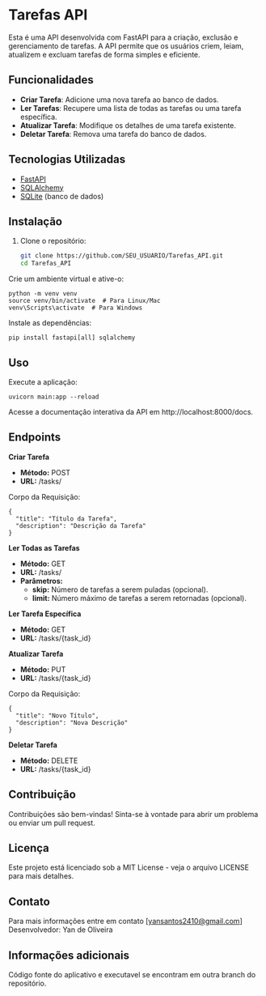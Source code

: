 # Tarefas API

Esta é uma API desenvolvida com FastAPI para a criação, exclusão e gerenciamento de tarefas. A API permite que os usuários criem, leiam, atualizem e excluam tarefas de forma simples e eficiente.

## Funcionalidades

- **Criar Tarefa**: Adicione uma nova tarefa ao banco de dados.
- **Ler Tarefas**: Recupere uma lista de todas as tarefas ou uma tarefa específica.
- **Atualizar Tarefa**: Modifique os detalhes de uma tarefa existente.
- **Deletar Tarefa**: Remova uma tarefa do banco de dados.

## Tecnologias Utilizadas

- [FastAPI](https://fastapi.tiangolo.com/)
- [SQLAlchemy](https://www.sqlalchemy.org/)
- [SQLite](https://www.sqlite.org/index.html) (banco de dados)

## Instalação

1. Clone o repositório:
   ```bash
   git clone https://github.com/SEU_USUARIO/Tarefas_API.git
   cd Tarefas_API
Crie um ambiente virtual e ative-o:
```
python -m venv venv
source venv/bin/activate  # Para Linux/Mac
venv\Scripts\activate  # Para Windows
```
Instale as dependências:

```
pip install fastapi[all] sqlalchemy
```
## Uso
Execute a aplicação:

```
uvicorn main:app --reload
```
Acesse a documentação interativa da API em http://localhost:8000/docs.

## Endpoints

**Criar Tarefa**      

- **Método:** POST
- **URL:** /tasks/

Corpo da Requisição:
```
{
  "title": "Título da Tarefa",
  "description": "Descrição da Tarefa"
}
```
**Ler Todas as Tarefas**

- **Método:** GET
- **URL:** /tasks/
- **Parâmetros:**
   - **skip:** Número de tarefas a serem puladas (opcional).
   - **limit:** Número máximo de tarefas a serem retornadas (opcional).

**Ler Tarefa Específica**

- **Método:** GET
- **URL:** /tasks/{task_id}

**Atualizar Tarefa**

- **Método:** PUT
- **URL:** /tasks/{task_id}
  
Corpo da Requisição:

```
{
  "title": "Novo Título",
  "description": "Nova Descrição"
}
```
**Deletar Tarefa**

- **Método:** DELETE
- **URL:** /tasks/{task_id}
  
## Contribuição
Contribuições são bem-vindas! Sinta-se à vontade para abrir um problema ou enviar um pull request.

## Licença
Este projeto está licenciado sob a MIT License - veja o arquivo LICENSE para mais detalhes.

## Contato
Para mais informações entre em contato [yansantos2410@gmail.com]
Desenvolvedor: Yan de Oliveira

## Informações adicionais
Código fonte do aplicativo e executavel se encontram em outra branch do repositório.


